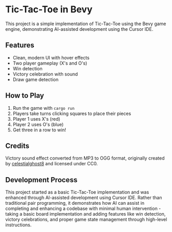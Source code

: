 # Tic-Tac-Toe in Bevy

This project is a simple implementation of Tic-Tac-Toe using the Bevy game engine, demonstrating AI-assisted development using the Cursor IDE.

## Features
- Clean, modern UI with hover effects
- Two player gameplay (X's and O's)
- Win detection
- Victory celebration with sound
- Draw game detection

## How to Play
1. Run the game with `cargo run`
2. Players take turns clicking squares to place their pieces
3. Player 1 uses X's (red)
4. Player 2 uses O's (blue)
5. Get three in a row to win!

## Credits
Victory sound effect converted from MP3 to OGG format, originally created by [celestialghost8](https://opengameart.org/content/victory) and licensed under CC0.

## Development Process
This project started as a basic Tic-Tac-Toe implementation and was enhanced through AI-assisted development using Cursor IDE. Rather than traditional pair programming, it demonstrates how AI can assist in completing and enhancing a codebase with minimal human intervention - taking a basic board implementation and adding features like win detection, victory celebrations, and proper game state management through high-level instructions. 